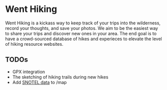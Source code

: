 # Went Hiking

Went Hiking is a kickass way to keep track of your trips into the wilderness, record your thoughts, and save your photos. We aim to be the easiest way to share your trips and discover new ones in your area. The end goal is to have a crowd-sourced database of hikes and experieces to elevate the level of hiking resource websites.

## TODOs

- GPX integration
- The sketching of hiking trails during new hikes
- Add [SNOTEL data](http://www.wcc.nrcs.usda.gov/snow/) to /map 